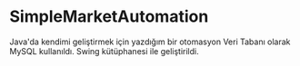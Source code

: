 # SimpleMarketAutomation

Java'da kendimi geliştirmek için yazdığım bir otomasyon 
Veri Tabanı olarak MySQL kullanıldı. 
Swing kütüphanesi ile geliştirildi. 
